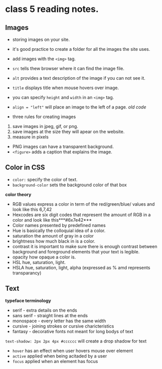 # class 5 reading notes.

## Images

- storing images on your site.
- it's good practice to create a folder for all the images the site uses.
- add images with the `<img>` tag.
- `src` tells thew browser where it can find the image file.
- `alt` provides a text description of the image if you can not see it.
- `title` displays title when mouse hovers over image.
- you can specify `height` and `width` in an `<img>` tag.
- `align = "left"` will place an image to the left of a page. *old code*

- three rules for creating images
1. save images in jpeg, gif, or png.
2. save images at the size they will apear on the website.
3. measure in pixels

- PNG images can have a transparent background.
- `<figure>` adds a caption that explains the image.

## Color in CSS

- `color:` specify the color of text.
- `background-color` sets the background color of that box

**color theory**
- RGB values express a color in term of the red/green/blue/ values and look like this 6,7,42
- Hexcodes are six digit codes that represent the amount of RGB in a color and look like this***#6x7e42***
- Color names presented by predefined names
- Hue is basically the colloquial idea of a color.
- saturation the amount of gray in a color
- brightness how much black in is a color.
- contrast it is important to make sure there is enough contrast between background and foreground elements that your text is legible.
- opacity how opaque a color is.
- HSL hue, saturation, light.
- HSLA hue, saturation, light, alpha (expressed as % amd represents transparancy)

## Text

**typeface terminology**

- serif - extra details on the ends
- sans serif - straight lines at the ends
- monospace - every letter has the same width
- cursive - joining strokes or cursive charicteristics
- fantasy - decorative fonts not meant for long bodys of text

`text-shadow: 2px 2px 4px #cccccc` will create a drop shadow for text 

- `hover` has an effect when user hovers mouse over element
- `active` applied when being acitaded by a user
- `focus` applied when an element has focus